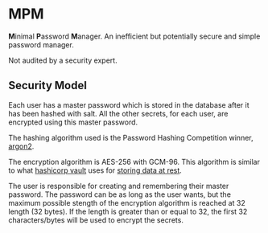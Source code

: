 # MPM
**M**inimal **P**assword **M**anager. An inefficient but potentially secure and simple password manager.

Not audited by a security expert.

## Security Model
Each user has a master password which is stored in the database after it has been hashed with salt. All the other secrets, for each user, are encrypted using this master password. 

The hashing algorithm used is the Password Hashing Competition winner, [argon2](https://github.com/P-H-C/phc-winner-argon2).

The encryption algorithm is AES-256 with GCM-96. This algorithm is similar to what [hashicorp vault](https://www.vaultproject.io) uses for [storing data at rest](https://www.vaultproject.io/docs/internals/security#external-threat-overview).

The user is responsible for creating and remembering their master password. The password can be as long as the user wants, but the maximum possible stength of the encryption algorithm is reached at 32 length (32 bytes). If the length is greater than or equal to 32, the first 32 characters/bytes will be used to encrypt the secrets.
